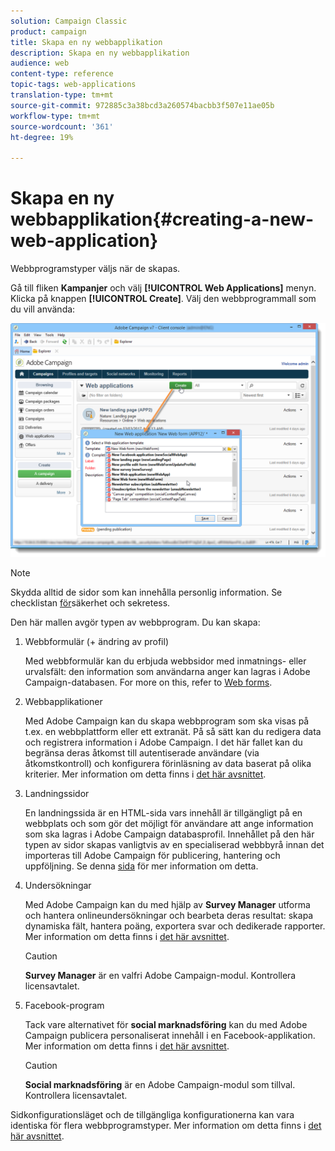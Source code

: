 ```yaml
---
solution: Campaign Classic
product: campaign
title: Skapa en ny webbapplikation
description: Skapa en ny webbapplikation
audience: web
content-type: reference
topic-tags: web-applications
translation-type: tm+mt
source-git-commit: 972885c3a38bcd3a260574bacbb3f507e11ae05b
workflow-type: tm+mt
source-wordcount: '361'
ht-degree: 19%

---
```



# Skapa en ny webbapplikation{#creating-a-new-web-application}

Webbprogramstyper väljs när de skapas.

Gå till fliken **Kampanjer** och välj **[!UICONTROL Web Applications]** menyn. Klicka på knappen **[!UICONTROL Create]**. Välj den webbprogrammall som du vill använda:

![](assets/webapp_create_from_campaign.png)

>[!NOTE]
>
>Skydda alltid de sidor som kan innehålla personlig information. Se checklistan [för](https://helpx.adobe.com/campaign/kb/acc-security.html#privacy)säkerhet och sekretess.

Den här mallen avgör typen av webbprogram. Du kan skapa:

1. Webbformulär (+ ändring av profil)

   Med webbformulär kan du erbjuda webbsidor med inmatnings- eller urvalsfält: den information som användarna anger kan lagras i Adobe Campaign-databasen. For more on this, refer to [Web forms](../../web/using/about-web-forms.md).

1. Webbapplikationer

   Med Adobe Campaign kan du skapa webbprogram som ska visas på t.ex. en webbplattform eller ett extranät. På så sätt kan du redigera data och registrera information i Adobe Campaign. I det här fallet kan du begränsa deras åtkomst till autentiserade användare (via åtkomstkontroll) och konfigurera förinläsning av data baserat på olika kriterier. Mer information om detta finns i [det här avsnittet](../../web/using/about-web-applications.md).

1. Landningssidor

   En landningssida är en HTML-sida vars innehåll är tillgängligt på en webbplats och som gör det möjligt för användare att ange information som ska lagras i Adobe Campaign databasprofil. Innehållet på den här typen av sidor skapas vanligtvis av en specialiserad webbbyrå innan det importeras till Adobe Campaign för publicering, hantering och uppföljning. Se denna [sida](../../web/using/creating-a-landing-page.md) för mer information om detta.

1. Undersökningar

   Med Adobe Campaign kan du med hjälp av **Survey Manager** utforma och hantera onlineundersökningar och bearbeta deras resultat: skapa dynamiska fält, hantera poäng, exportera svar och dedikerade rapporter. Mer information om detta finns i [det här avsnittet](../../web/using/about-surveys.md).

   >[!CAUTION]
   >
   >**Survey Manager** är en valfri Adobe Campaign-modul. Kontrollera licensavtalet.

1. Facebook-program

   Tack vare alternativet för **social marknadsföring** kan du med Adobe Campaign publicera personaliserat innehåll i en Facebook-applikation. Mer information om detta finns i [det här avsnittet](../../social/using/about-social-marketing.md).

   >[!CAUTION]
   >
   >**Social marknadsföring** är en Adobe Campaign-modul som tillval. Kontrollera licensavtalet.

Sidkonfigurationsläget och de tillgängliga konfigurationerna kan vara identiska för flera webbprogramstyper. Mer information om detta finns i [det här avsnittet](../../web/using/about-web-forms.md).
